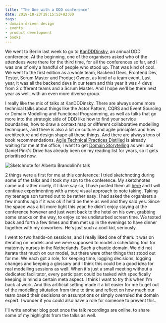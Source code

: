 ```yaml
---
title: "The One with a DDD conference"
date: 2019-10-23T19:15:53+02:00
tags:
- domain-driven design
- events
- product development
- books
---
```


We went to Berlin last week to go to [KanDDDinsky](https://kandddinsky.de/), an annual DDD conference. At the beginning, one of the organisers asked who of the attendees were there for the third time, for all the conferences so far, and I was one of only a handful of people who stood up. That was kind of cool. We went to the first edition as a whole team, Backend Devs, Frontend Dev, Tester, Scrum Master and Product Owner, as kind of a team event. Last year, it was all the backend devs in our team and this year it was 4 devs from 3 different teams and a Scrum Master. And I hope we'll be there next year as well, with an even more diverse group.

I really like the mix of talks at KanDDDinsky. There are always some more technical talks about things like the Actor Pattern, CQRS and Event Sourcing or Domain Modelling and Functional Programming, as well as talks that go more into the strategic side of DDD like how to find your service boundaries, how to draw a context map or different collaborative modelling techniques, and there is also a lot on culture and agile principles and how architecture and design shape all these things. And there are always tons of book recommendations. [Agile Technical Practices Distilled](https://leanpub.com/agiletechnicalpracticesdistilled) is already waiting for me at the office, I want to get [Domain Storytelling](https://leanpub.com/domainstorytelling) as well and Daniel Pink's Drive has already been on my reading list for years, so it gets prioritised now.

![Sketchnote for Alberto Brandolini's talk](/images/posts/2019-10-23-kandddinsky-sketchnote.jpg)

2 things were a first for me at this conference: I tried sketchnoting during some of the talks and I took my son to the conference. My sketchnotes came out rather nicely, if I dare say so, I have posted them all [here](https://twitter.com/VeraCologne/status/1185164029196722179) and I will continue experimenting with a more visual approach to note taking. Taking my teenage son turned out to be rather easy: I had asked the organisers a few months ago if it was ok if he'd be there as well and they said yes. Since the space was a bit more tight this year, he didn't enjoy staying at the conference however and just went back to the hotel on his own, grabbing some snacks on the way, to enjoy some undisturbed screen time. We texted back and forth a few times and then met up in the evenings to have dinner together with my coworkers. He's just such a cool kid, seriously.

I went to two hands-on sessions, and I really liked one of them: it was on iterating on models and we were supposed to model a scheduling tool for maternity nurses in the Netherlands. Such a chaotic domain. We did not iterate that much on our model, but there were other things that stood out for me: We each got a role, for keeping time, logging decisions, logging changes and keeping a glossary and I think this could be a good idea for real modelling sessions as well. When it's just a small meeting without a dedicated facilitator, every participant could be tasked with specifically keeping in mind a certain meta aspect. I think I want to try this when I'm back at work. And this artificial setting made it a bit easier for me to get out of the modelling situtation from time to time and reflect on how much our team based their decisions on assumptions or simply overruled the domain expert. I wonder if you could also have a role for someone to prevent this.

I'll write another blog post once the talk recordings are online, to share some of my highlights from the talks as well.
